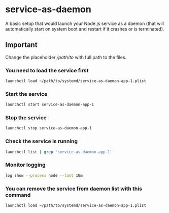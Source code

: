 # service-as-daemon

A basic setup that would launch your Node.js service as a daemon (that will automatically start on system boot and restart if it crashes or is terminated).

## Important

Change the placeholder _/path/to_ with full path to the files.

### You need to load the service first

```sh
launchctl load ~/path/to/systemd/service-as-daemon-app-1.plist
```

### Start the service

```sh
launchctl start service-as-daemon-app-1
```

### Stop the service

```sh
launchctl stop service-as-daemon-app-1
```

### Check the service is running

```sh
launchctl list | grep 'service-as-daemon-app-1'
```

### Monitor logging

```sh
log show --process node --last 10m
```

### You can remove the service from daemon list with this command

```sh
launchctl load ~/path/to/systemd/service-as-daemon-app-1.plist
```
